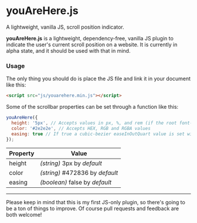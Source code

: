 # youAreHere.js
A lightweight, vanilla JS, scroll position indicator.

**youAreHere.js** is a lightweight, dependency-free, vanilla JS plugin to indicate the user's current scroll position on a website. It is currently in alpha state, and it should be used with that in mind. 


### Usage
The only thing you should do is place the JS file and link it in your document like this:

```html
<script src="js/youarehere.min.js"></script>
```

Some of the scrollbar properties can be set through a function like this:

```javascript
youAreHere({
  height: '5px', // Accepts values in px, %, and rem (if the root font-size has been properly set)
  color: '#2e2e2e', // Accepts HEX, RGB and RGBA values
  easing: true // If true a cubic-bezier easeInOutQuart value is set with a 3ms duration
});
```

| Property | Value                            |
|----------|----------------------------------|
| height   | _(string)_ 3px by _default_      |
| color    | _(string)_ #472836 by _default_  |
| easing   | _(boolean)_ false by _default_   |

---
Please keep in mind that this is my first JS-only plugin, so there's going to be a ton of things to improve. Of course pull requests and feedback are both welcome!